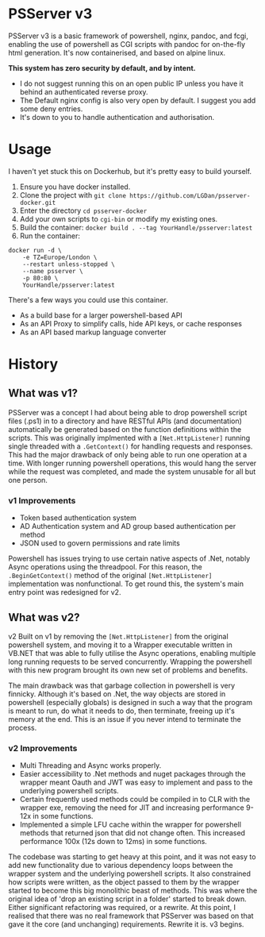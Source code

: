 # PSServer v3

PSServer v3 is a basic framework of powershell, nginx, pandoc, and fcgi, enabling the use of powershell as CGI scripts with pandoc for on-the-fly html generation.
It's now containerised, and based on alpine linux.

**This system has zero security by default, and by intent.**
 - I do not suggest running this on an open public IP unless you have it behind an authenticated reverse proxy. 
 - The Default nginx config is also very open by default. I suggest you add some deny entries.
 - It's down to you to handle authentication and authorisation.

# Usage

I haven't yet stuck this on Dockerhub, but it's pretty easy to build yourself.

1. Ensure you have docker installed.
2. Clone the project with `git clone https://github.com/LGDan/psserver-docker.git`
3. Enter the directory `cd psserver-docker`
4. Add your own scripts to `cgi-bin` or modify my existing ones.
5. Build the container: `docker build . --tag YourHandle/psserver:latest`
6. Run the container:
```
docker run -d \
    -e TZ=Europe/London \
    --restart unless-stopped \
    --name psserver \
    -p 80:80 \
    YourHandle/psserver:latest
```

There's a few ways you could use this container.

- As a build base for a larger powershell-based API
- As an API Proxy to simplify calls, hide API keys, or cache responses
- As an API based markup language converter

# History

## What was v1?

PSServer was a concept I had about being able to drop powershell script files (.ps1) in to a directory and have RESTful APIs (and documentation) automatically be generated based on the function definitions within the scripts. This was originally implmented with a `[Net.HttpListener]` running single threaded with a `.GetContext()` for handling requests and responses. This had the major drawback of only being able to run one operation at a time. With longer running powershell operations, this would hang the server while the request was completed, and made the system unusable for all but one person.

### v1 Improvements

- Token based authentication system
- AD Authentication system and AD group based authentication per method
- JSON used to govern permissions and rate limits

Powershell has issues trying to use certain native aspects of .Net, notably Async operations using the threadpool. For this reason, the `.BeginGetContext()` method of the original `[Net.HttpListener]` implementation was nonfunctional. To get round this, the system's main entry point was redesigned for v2.

## What was v2?

v2 Built on v1 by removing the `[Net.HttpListener]` from the original powershell system, and moving it to a Wrapper executable written in VB.NET that was able to fully utilise the Async operations, enabling multiple long running requests to be served concurrently. Wrapping the powershell with this new program brought its own new set of problems and benefits.

The main drawback was that garbage collection in powershell is very finnicky. Although it's based on .Net, the way objects are stored in powershell (especially globals) is designed in such a way that the program is meant to run, do what it needs to do, then terminate, freeing up it's memory at the end. This is an issue if you never intend to terminate the process.

### v2 Improvements

- Multi Threading and Async works properly.
- Easier accessibility to .Net methods and nuget packages through the wrapper meant Oauth and JWT was easy to implement and pass to the underlying powershell scripts.
- Certain frequently used methods could be compiled in to CLR with the wrapper exe, removing the need for JIT and increasing performance 9-12x in some functions.
- Implemented a simple LFU cache within the wrapper for powershell methods that returned json that did not change often. This increased performance 100x (12s down to 12ms) in some functions.

The codebase was starting to get heavy at this point, and it was not easy to add new functionality due to various dependency loops between the wrapper system and the underlying powershell scripts. It also constrained how scripts were written, as the object passed to them by the wrapper started to become this big monolithic beast of methods. This was where the original idea of 'drop an existing script in a folder' started to break down. Either significant refactoring was required, or a rewrite. At this point, I realised that there was no real framework that PSServer was based on that gave it the core (and unchanging) requirements. Rewrite it is. v3 begins.

